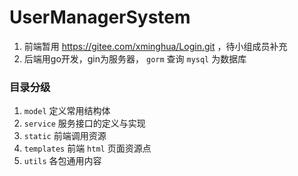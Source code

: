 # UserManagerSystem

1. 前端暂用 https://gitee.com/xminghua/Login.git ，待小组成员补充
2. 后端用go开发，gin为服务器， `gorm` 查询 `mysql` 为数据库

### 目录分级

1. `model` 定义常用结构体
2. `service` 服务接口的定义与实现
3. `static` 前端调用资源
4. `templates` 前端 `html` 页面资源点
5. `utils` 各包通用内容

